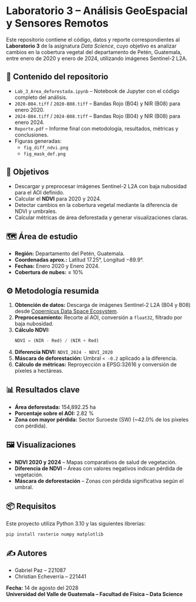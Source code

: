 # Laboratorio 3 – Análisis GeoEspacial y Sensores Remotos

Este repositorio contiene el código, datos y reporte correspondientes al **Laboratorio 3** de la asignatura *Data Science*, cuyo objetivo es analizar cambios en la cobertura vegetal del departamento de Petén, Guatemala, entre enero de 2020 y enero de 2024, utilizando imágenes Sentinel-2 L2A.

## 📂 Contenido del repositorio

- `Lab_3_Area_deforestada.ipynb` – Notebook de Jupyter con el código completo del análisis.
- `2020-B04.tiff` / `2020-B08.tiff` – Bandas Rojo (B04) y NIR (B08) para enero 2020.
- `2024-B04.tiff` / `2024-B08.tiff` – Bandas Rojo (B04) y NIR (B08) para enero 2024.
- `Reporte.pdf` – Informe final con metodología, resultados, métricas y conclusiones.
- Figuras generadas:
  - `fig_diff_ndvi.png`
  - `fig_mask_def.png`

## 🎯 Objetivos

- Descargar y preprocesar imágenes Sentinel-2 L2A con baja nubosidad para el AOI definido.
- Calcular el **NDVI** para 2020 y 2024.
- Detectar cambios en la cobertura vegetal mediante la diferencia de NDVI y umbrales.
- Calcular métricas de área deforestada y generar visualizaciones claras.

## 🗺️ Área de estudio

- **Región:** Departamento del Petén, Guatemala.
- **Coordenadas aprox.:** Latitud 17.25°, Longitud −89.9°.
- **Fechas:** Enero 2020 y Enero 2024.
- **Cobertura de nubes:** ≤ 10%

## ⚙️ Metodología resumida

1. **Obtención de datos:** Descarga de imágenes Sentinel-2 L2A (B04 y B08) desde [Copernicus Data Space Ecosystem](https://dataspace.copernicus.eu/).
2. **Preprocesamiento:** Recorte al AOI, conversión a `float32`, filtrado por baja nubosidad.
3. **Cálculo NDVI:**
   ```python
   NDVI = (NIR - Red) / (NIR + Red)
   ```
4. **Diferencia NDVI:** `NDVI_2024 - NDVI_2020`
5. **Máscara de deforestación:** Umbral `< -0.2` aplicado a la diferencia.
6. **Cálculo de métricas:** Reproyección a EPSG:32616 y conversión de píxeles a hectáreas.

## 📊 Resultados clave

- **Área deforestada:** 154,892.25 ha
- **Porcentaje sobre el AOI:** 2.82 %
- **Zona con mayor pérdida:** Sector Suroeste (SW) (~42.0% de los píxeles con pérdida).

## 🖼️ Visualizaciones

- **NDVI 2020 y 2024** – Mapas comparativos de salud de vegetación.
- **Diferencia de NDVI** – Áreas con valores negativos indican pérdida de vegetación.
- **Máscara de deforestación** – Zonas con pérdida significativa según el umbral.

## 📦 Requisitos

Este proyecto utiliza Python 3.10 y las siguientes librerías:

```bash
pip install rasterio numpy matplotlib
```

## ✍️ Autores

- Gabriel Paz – 221087
- Christian Echeverría – 221441

**Fecha:** 14 de agosto del 2028  
**Universidad del Valle de Guatemala – Facultad de Física – Data Science**
